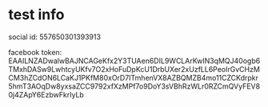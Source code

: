 # test info

social id:
557650301393913

facebook token:
EAAILNZADwalwBAJNCAGeKfx2Y3TUAen6DIL9WCLArKwIN3qMQJ40ogb6TMxhDASw9LwhtcyUKfv7O2xHoFuDpKcU1DrbUXer2xUzfLL6PeoIrGvCHzMCM3hZCdON6LCaKJ1PKfM80xOrD7ITmhenVX8AZBQMZB4mo11CZCKdrpkr5hmT3AOqDw8yxsaZCC9792xfXzMPf7o9DoY3sVBhRzWLr0RZCmQVyFEV80j4ZApY6EzbwFkrIyLb

